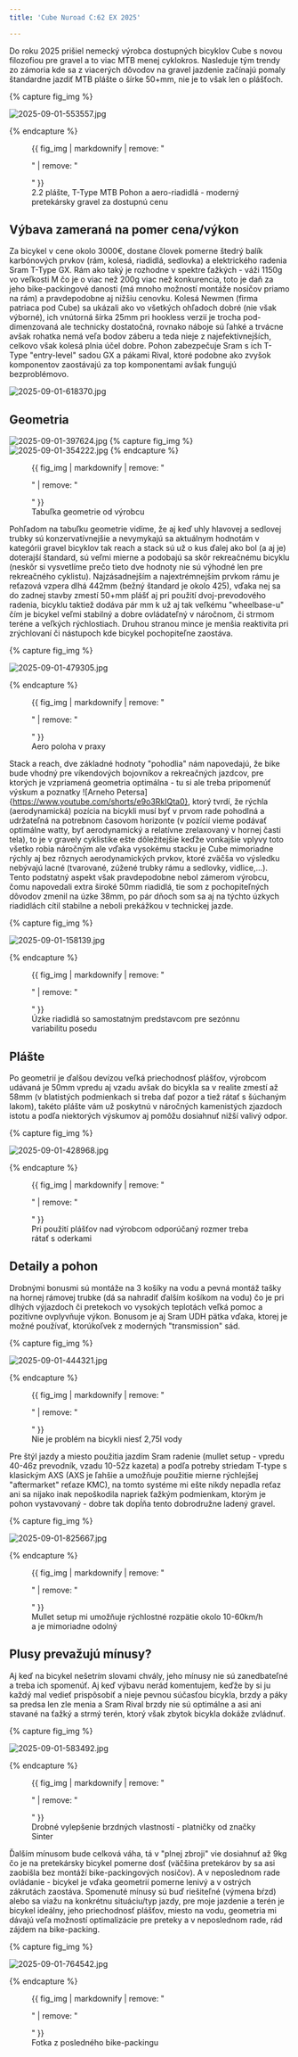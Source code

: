```yaml
---
title: 'Cube Nuroad C:62 EX 2025'

---
```

Do roku 2025 prišiel nemecký výrobca dostupných bicyklov Cube s novou filozofiou pre gravel a to viac MTB menej cyklokros. Nasleduje tým trendy zo zámoria kde sa z viacerých dôvodov na gravel jazdenie začínajú pomaly štandardne jazdiť MTB plášte o šírke 50+mm, nie je to však len o plášťoch.

{% capture fig_img %}

![2025-09-01-553557.jpg](http://gravelistan.eu/assets/2025-09-01-553557.jpg)

{% endcapture %}

<figure>
  {{ fig_img | markdownify | remove: "<p>" | remove: "</p>" }}
  <figcaption>2.2 plášte, T-Type MTB Pohon a aero-riadidlá - moderný pretekársky gravel za dostupnú cenu</figcaption>
</figure>

## Výbava zameraná na pomer cena/výkon

Za bicykel v cene okolo 3000€, dostane človek pomerne štedrý balík karbónových prvkov (rám, kolesá, riadidlá, sedlovka) a elektrického radenia Sram T-Type GX. Rám ako taký je rozhodne v spektre ťažkých - váži 1150g vo veľkosti M čo je o viac než 200g viac než konkurencia, toto je daň za jeho bike-packingové danosti (má mnoho možností montáže nosičov priamo na rám) a pravdepodobne aj nižšiu cenovku. Kolesá Newmen (firma patriaca pod Cube) sa ukázali ako vo všetkých ohľadoch dobré (nie však výborné), ich vnútorná šírka 25mm pri hookless verzií je trocha pod-dimenzovaná ale technicky dostatočná, rovnako náboje sú ľahké a trvácne avšak rohatka nemá veľa bodov záberu a teda nieje z najefektívnejších, celkovo však kolesá plnia účel dobre. Pohon zabezpečuje Sram s ich T-Type "entry-level" sadou GX a pákami Rival, ktoré podobne ako zvyšok komponentov zaostávajú za top komponentami avšak fungujú bezproblémovo.

![2025-09-01-618370.jpg](http://gravelistan.eu/assets/2025-09-01-618370.jpg)

## Geometria 

![2025-09-01-397624.jpg](http://gravelistan.eu/assets/2025-09-01-397624.jpg)
{% capture fig_img %}
![2025-09-01-354222.jpg](http://gravelistan.eu/assets/2025-09-01-354222.jpg)
{% endcapture %}

<figure>
  {{ fig_img | markdownify | remove: "<p>" | remove: "</p>" }}
  <figcaption>Tabuľka geometrie od výrobcu</figcaption>
</figure>

Pohľadom na tabuľku geometrie vidíme, že aj keď uhly hlavovej a sedlovej trubky sú konzervatívnejšie a nevymykajú sa aktuálnym hodnotám v kategórii gravel bicyklov tak reach a stack sú už o kus ďalej ako bol (a aj je) doterajší štandard, sú veľmi mierne a podobajú sa skôr rekreačnému bicyklu (neskôr si vysvetlíme prečo tieto dve hodnoty nie sú výhodné len pre rekreačného cyklistu). Najzásadnejším a najextrémnejším prvkom rámu je reťazová vzpera dlhá 442mm (bežný štandard je okolo 425), vďaka nej sa do zadnej stavby zmestí 50+mm plášť aj pri použití dvoj-prevodového radenia, bicyklu taktiež dodáva pár mm k už aj tak veľkému "wheelbase-u" čím je bicykel veľmi stabilný a dobre ovládateľný v náročnom, či strmom teréne a veľkých rýchlostiach. Druhou stranou mince je menšia reaktivita pri zrýchlovaní či nástupoch kde bicykel pochopiteľne zaostáva.

{% capture fig_img %}

![2025-09-01-479305.jpg](http://gravelistan.eu/assets/2025-09-01-479305.jpg)

{% endcapture %}

<figure>
  {{ fig_img | markdownify | remove: "<p>" | remove: "</p>" }}
  <figcaption>Aero poloha v praxy</figcaption>
</figure>

Stack a reach, dve základné hodnoty "pohodlia" nám napovedajú, že bike bude vhodný pre víkendových bojovníkov a rekreačných jazdcov, pre ktorých je vzpriamená geometria optimálna - tu si ale treba pripomenúť výskum a poznatky ![Arneho Petersa]{https://www.youtube.com/shorts/e9o3RkIQta0}, ktorý tvrdí, že rýchla (aerodynamická) pozícia na bicykli musí byť v prvom rade pohodlná a udržateľná na potrebnom časovom horizonte (v pozícií vieme podávať optimálne watty, byť aerodynamický a relatívne zrelaxovaný v hornej časti tela), to je v gravely cyklistike ešte dôležitejšie keďže vonkajšie vplyvy toto všetko robia náročným ale vďaka vysokému stacku je Cube mimoriadne rýchly aj bez rôznych aerodynamických prvkov, ktoré zväčša vo výsledku nebývajú lacné (tvarované, zúžené trubky rámu a sedlovky, vidlice,...).
Tento podstatný aspekt však pravdepodobne nebol zámerom výrobcu, čomu napovedali extra široké 50mm riadidlá, tie som z pochopiteľných dôvodov zmenil na úzke 38mm, po pár dňoch som sa aj na týchto úzkych riadidlách cítil stabilne a neboli prekážkou v technickej jazde.

{% capture fig_img %}

![2025-09-01-158139.jpg](http://gravelistan.eu/assets/2025-09-01-158139.jpg)

{% endcapture %}

<figure>
  {{ fig_img | markdownify | remove: "<p>" | remove: "</p>" }}
  <figcaption>Úzke riadidlá so samostatným predstavcom pre sezónnu variabilitu posedu</figcaption>
</figure>

## Plášte

Po geometrií je ďalšou devízou veľká priechodnosť plášťov, výrobcom udávaná je 50mm vpredu aj vzadu avšak do bicykla sa v realite zmestí až 58mm (v blatistých podmienkach si treba dať pozor a tiež rátať s šúchaným lakom), takéto plášte vám už poskytnú v náročných kamenistých zjazdoch istotu a podľa niektorých výskumov aj pomôžu dosiahnuť nižší valivý odpor. 

{% capture fig_img %}

![2025-09-01-428968.jpg](http://gravelistan.eu/assets/2025-09-01-428968.jpg)

{% endcapture %}

<figure>
  {{ fig_img | markdownify | remove: "<p>" | remove: "</p>" }}
  <figcaption>Pri použití plášťov nad výrobcom odporúčaný rozmer treba rátať s oderkami</figcaption>
</figure>

## Detaily a pohon

Drobnými bonusmi sú montáže na 3 košíky na vodu a pevná montáž tašky na hornej rámovej trubke (dá sa nahradiť ďalším košíkom na vodu) čo je pri dlhých výjazdoch či pretekoch vo vysokých teplotách veľká pomoc a pozitívne ovplyvňuje výkon. Bonusom je aj Sram UDH pätka vďaka, ktorej je možné používať, ktorúkoľvek z moderných "transmission" sád. 

{% capture fig_img %}

![2025-09-01-444321.jpg](http://gravelistan.eu/assets/2025-09-01-444321.jpg)

{% endcapture %}

<figure>
  {{ fig_img | markdownify | remove: "<p>" | remove: "</p>" }}
  <figcaption>Nie je problém na bicykli niesť 2,75l vody</figcaption>
</figure>

Pre štýl jazdy a miesto použitia jazdím Sram radenie (mullet setup - vpredu 40-46z prevodník, vzadu 10-52z kazeta) a podľa potreby striedam T-type s klasickým AXS (AXS je ľahšie a umožňuje použitie mierne rýchlejšej "aftermarket" reťaze KMC), na tomto systéme mi ešte nikdy nepadla reťaz ani sa nijako inak nepoškodila napriek ťažkým podmienkam, ktorým je pohon vystavovaný - dobre tak dopĺňa tento dobrodružne ladený gravel.

{% capture fig_img %}

![2025-09-01-825667.jpg](http://gravelistan.eu/assets/2025-09-01-825667.jpg)

{% endcapture %}

<figure>
  {{ fig_img | markdownify | remove: "<p>" | remove: "</p>" }}
  <figcaption>Mullet setup mi umožňuje rýchlostné rozpätie okolo 10-60km/h a je mimoriadne odolný</figcaption>
</figure>

## Plusy prevažujú mínusy?

Aj keď na bicykel nešetrím slovami chvály, jeho mínusy nie sú zanedbateľné a treba ich spomenúť. Aj keď výbavu nerád komentujem, keďže by si ju každý mal vedieť prispôsobiť a nieje pevnou súčasťou bicykla, brzdy a páky sa predsa len zle menia a Sram Rival brzdy nie sú optimálne a asi ani stavané na ťažký a strmý terén, ktorý však zbytok bicykla dokáže zvládnuť.

{% capture fig_img %}

![2025-09-01-583492.jpg](http://gravelistan.eu/assets/2025-09-01-583492.jpg)

{% endcapture %}

<figure>
  {{ fig_img | markdownify | remove: "<p>" | remove: "</p>" }}
  <figcaption>Drobné vylepšenie brzdných vlastností - platničky od značky Sinter</figcaption>
</figure>

Ďalším mínusom bude celková váha, tá v "plnej zbroji" vie dosiahnuť až 9kg čo je na pretekársky bicykel pomerne dosť (väčšina pretekárov by sa asi zaobišla bez montáží bike-packingových nosičov).
A v neposlednom rade ovládanie - bicykel je vďaka geometrií pomerne lenivý a v ostrých zákrutách zaostáva. 
Spomenuté mínusy sú buď riešiteľné (výmena bŕzd) alebo sa viažu na konkrétnu situáciu/typ jazdy, pre moje jazdenie a terén je bicykel ideálny, jeho priechodnosť plášťov, miesto na vodu, geometria mi dávajú veľa možností optimalizácie pre preteky a v neposlednom rade, rád zájdem na bike-packing.

{% capture fig_img %}


![2025-09-01-764542.jpg](http://gravelistan.eu/assets/2025-09-01-764542.jpg)


{% endcapture %}

<figure>
  {{ fig_img | markdownify | remove: "<p>" | remove: "</p>" }}
  <figcaption>Fotka z posledného bike-packingu</figcaption>
</figure>

